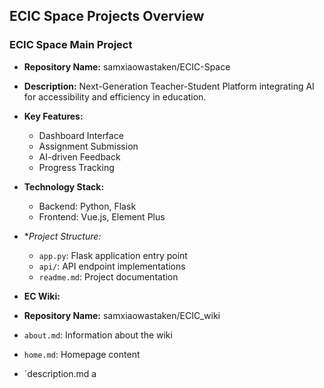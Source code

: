 ## ECIC Space Projects Overview

### ECIC Space Main Project
- **Repository Name:** samxiaowastaken/ECIC-Space
- **Description:** Next-Generation Teacher-Student Platform integrating AI for accessibility and efficiency in education.
- **Key Features:**
  - Dashboard Interface
  - Assignment Submission
  - AI-driven Feedback
  - Progress Tracking
- **Technology Stack:**
  - Backend: Python, Flask
  - Frontend: Vue.js, Element Plus

- **Project Structure:*
  - `app.py`: Flask application entry point
  - `api/`: API endpoint implementations
  - `readme.md`: Project documentation

- **EC Wiki:**
 - **Repository Name:** samxiaowastaken/ECIC_wiki
  - `about.md`: Information about the wiki
  - `home.md`: Homepage content
  - `description.md a